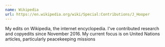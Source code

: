 ```yaml
---
name: Wikipedia
url: https://en.wikipedia.org/wiki/Special:Contributions/J_Hooper
---
```


My edits on Wikipedia, the internet encyclopedia. I've contributed research and copyedits since November 2016. My current focus is on United Nations articles, particularly peacekeeping missions
